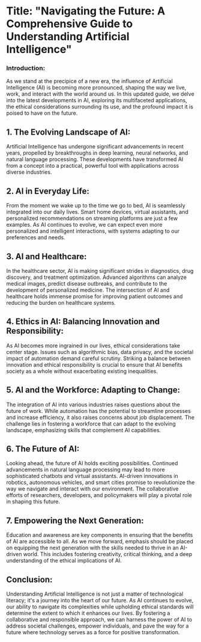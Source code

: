 # Title: "Navigating the Future: A Comprehensive Guide to Understanding Artificial Intelligence"

### Introduction:
As we stand at the precipice of a new era, the influence of Artificial Intelligence (AI) is becoming more pronounced, shaping the way we live, work, and interact with the world around us. In this updated guide, we delve into the latest developments in AI, exploring its multifaceted applications, the ethical considerations surrounding its use, and the profound impact it is poised to have on the future.

## 1. **The Evolving Landscape of AI:**
Artificial Intelligence has undergone significant advancements in recent years, propelled by breakthroughs in deep learning, neural networks, and natural language processing. These developments have transformed AI from a concept into a practical, powerful tool with applications across diverse industries.

## 2. **AI in Everyday Life:**
From the moment we wake up to the time we go to bed, AI is seamlessly integrated into our daily lives. Smart home devices, virtual assistants, and personalized recommendations on streaming platforms are just a few examples. As AI continues to evolve, we can expect even more personalized and intelligent interactions, with systems adapting to our preferences and needs.

## 3. **AI and Healthcare:**
In the healthcare sector, AI is making significant strides in diagnostics, drug discovery, and treatment optimization. Advanced algorithms can analyze medical images, predict disease outbreaks, and contribute to the development of personalized medicine. The intersection of AI and healthcare holds immense promise for improving patient outcomes and reducing the burden on healthcare systems.

## 4. **Ethics in AI: Balancing Innovation and Responsibility:**
As AI becomes more ingrained in our lives, ethical considerations take center stage. Issues such as algorithmic bias, data privacy, and the societal impact of automation demand careful scrutiny. Striking a balance between innovation and ethical responsibility is crucial to ensure that AI benefits society as a whole without exacerbating existing inequalities.

## 5. **AI and the Workforce: Adapting to Change:**
The integration of AI into various industries raises questions about the future of work. While automation has the potential to streamline processes and increase efficiency, it also raises concerns about job displacement. The challenge lies in fostering a workforce that can adapt to the evolving landscape, emphasizing skills that complement AI capabilities.

## 6. **The Future of AI:**
Looking ahead, the future of AI holds exciting possibilities. Continued advancements in natural language processing may lead to more sophisticated chatbots and virtual assistants. AI-driven innovations in robotics, autonomous vehicles, and smart cities promise to revolutionize the way we navigate and interact with our environment. The collaborative efforts of researchers, developers, and policymakers will play a pivotal role in shaping this future.

## 7. **Empowering the Next Generation:**
Education and awareness are key components in ensuring that the benefits of AI are accessible to all. As we move forward, emphasis should be placed on equipping the next generation with the skills needed to thrive in an AI-driven world. This includes fostering creativity, critical thinking, and a deep understanding of the ethical implications of AI.

## Conclusion:
Understanding Artificial Intelligence is not just a matter of technological literacy; it's a journey into the heart of our future. As AI continues to evolve, our ability to navigate its complexities while upholding ethical standards will determine the extent to which it enhances our lives. By fostering a collaborative and responsible approach, we can harness the power of AI to address societal challenges, empower individuals, and pave the way for a future where technology serves as a force for positive transformation.
